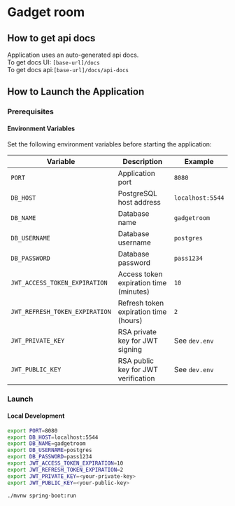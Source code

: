 # Gadget room

## How to get api docs

Application uses an auto-generated api docs.\
To get docs UI: `[base-url]/docs`\
To get docs api:`[base-url]/docs/api-docs`

## How to Launch the Application

### Prerequisites

#### Environment Variables
Set the following environment variables before starting the application:

| Variable                        | Description                              | Example                    |
|---------------------------------|------------------------------------------|----------------------------|
| `PORT`                          | Application port                         | `8080`                     |
| `DB_HOST`                       | PostgreSQL host address                  | `localhost:5544`           |
| `DB_NAME`                       | Database name                            | `gadgetroom`               |
| `DB_USERNAME`                   | Database username                        | `postgres`                 |
| `DB_PASSWORD`                   | Database password                        | `pass1234`                 |
| `JWT_ACCESS_TOKEN_EXPIRATION`   | Access token expiration time (minutes)   | `10`                       |
| `JWT_REFRESH_TOKEN_EXPIRATION`  | Refresh token expiration time (hours)    | `2`                        |
| `JWT_PRIVATE_KEY`               | RSA private key for JWT signing          | See `dev.env`              |
| `JWT_PUBLIC_KEY`                | RSA public key for JWT verification      | See `dev.env`              |

### Launch

#### Local Development
```bash
export PORT=8080
export DB_HOST=localhost:5544
export DB_NAME=gadgetroom
export DB_USERNAME=postgres
export DB_PASSWORD=pass1234
export JWT_ACCESS_TOKEN_EXPIRATION=10
export JWT_REFRESH_TOKEN_EXPIRATION=2
export JWT_PRIVATE_KEY=<your-private-key>
export JWT_PUBLIC_KEY=<your-public-key>

./mvnw spring-boot:run